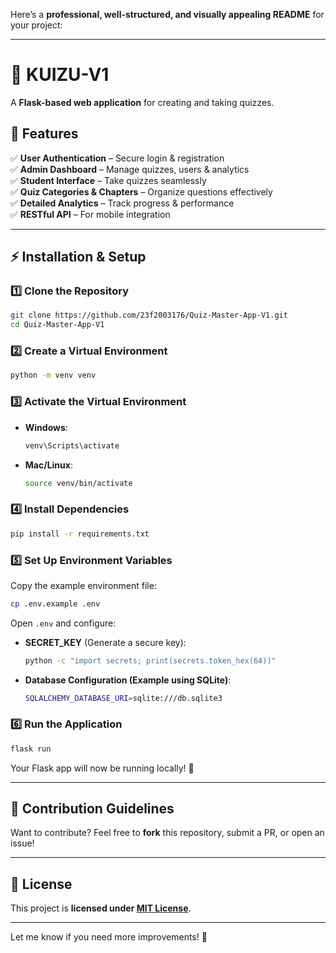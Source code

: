 Here’s a **professional, well-structured, and visually appealing README** for your project:

---

# 🎯 KUIZU-V1

A **Flask-based web application** for creating and taking quizzes.

## 🚀 Features

✅ **User Authentication** – Secure login & registration  
✅ **Admin Dashboard** – Manage quizzes, users & analytics  
✅ **Student Interface** – Take quizzes seamlessly  
✅ **Quiz Categories & Chapters** – Organize questions effectively  
✅ **Detailed Analytics** – Track progress & performance  
✅ **RESTful API** – For mobile integration  

---

## ⚡ Installation & Setup

### 1️⃣ **Clone the Repository**
```bash
git clone https://github.com/23f2003176/Quiz-Master-App-V1.git
cd Quiz-Master-App-V1
```

### 2️⃣ **Create a Virtual Environment**
```bash
python -m venv venv
```

### 3️⃣ **Activate the Virtual Environment**
- **Windows**:  
  ```bash
  venv\Scripts\activate
  ```
- **Mac/Linux**:  
  ```bash
  source venv/bin/activate
  ```

### 4️⃣ **Install Dependencies**
```bash
pip install -r requirements.txt
```

### 5️⃣ **Set Up Environment Variables**
Copy the example environment file:
```bash
cp .env.example .env
```
Open `.env` and configure:  

- **SECRET_KEY** (Generate a secure key):
  ```bash
  python -c "import secrets; print(secrets.token_hex(64))"
  ```
- **Database Configuration (Example using SQLite)**:
  ```bash
  SQLALCHEMY_DATABASE_URI=sqlite:///db.sqlite3
  ```

### 6️⃣ **Run the Application**
```bash
flask run
```
Your Flask app will now be running locally! 🎉  

---

## 🎯 Contribution Guidelines
Want to contribute? Feel free to **fork** this repository, submit a PR, or open an issue!

---

## 📜 License
This project is **licensed under [MIT License](LICENSE)**.  

---

Let me know if you need more improvements! 🚀
